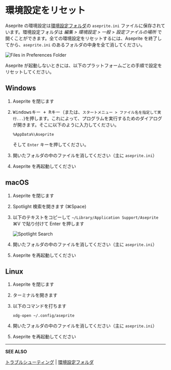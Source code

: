 # 環境設定をリセット

Aseprite の環境設定は[環境設定フォルダ](preferences-folder.md)の `aseprite.ini` ファイルに保存されています。環境設定フォルダは *編集 > 環境設定 > 一般 > 設定ファイルの場所* で開くことができます。全ての環境設定をリセットするには、Aseprite を終了してから、`aseprite.ini` のあるフォルダの中身を全て消してください。

![Files in Preferences Folder](preferences/preffiles.png)

Aseprite が起動しないときには、以下のプラットフォームごとの手順で設定をリセットしてください。

## Windows

1. Aseprite を閉じます
1. <kbd>Windowsキー + R</kbd>キー（または、`スタートメニュー > ファイル名を指定して実行...`)を押します。これによって、プログラムを実行するためのダイアログが開きます。そこに以下のように入力してください。

       %AppData%\Aseprite

   そして `Enter` キーを押してください。
1. 開いたフォルダの中のファイルを消してください（主に `aseprite.ini`）
1. Aseprite を再起動してください

## macOS

1. Aseprite を閉じます
1. Spotlight 検索を開きます (⌘Space)
1. 以下のテキストをコピーして `~/Library/Application Support/Aseprite` ⌘V で貼り付けて Enter を押します

   ![Spotlight Search](preferences/spotlight.png)

1. 開いたフォルダの中のファイルを消してください（主に `aseprite.ini`）
1. Aseprite を再起動してください

## Linux

1. Aseprite を閉じます
1. ターミナルを開きます
1. 以下のコマンドを打ちます

       xdg-open ~/.config/aseprite

1. 開いたフォルダの中のファイルを消してください（主に `aseprite.ini`）
1. Aseprite を再起動してください

---

**SEE ALSO**

[トラブルシューティング](troubleshooting.md) |
[環境設定フォルダ](preferences-folder.md)
